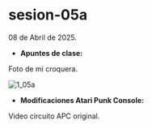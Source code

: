 # sesion-05a

08 de Abril de 2025.

- **Apuntes de clase:**

Foto de mi croquera.

![1_05a](https://github.com/user-attachments/assets/ce9b20dd-63ff-4b71-9652-876090f97ddf)

- **Modificaciones Atari Punk Console:**

Video circuito APC original.
